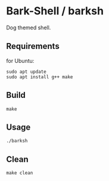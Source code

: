 # Bark-Shell / barksh

Dog themed shell.

## Requirements
for Ubuntu:
```shell
sudo apt update
sudo apt install g++ make
```

## Build

```shell
make
```

## Usage

```shell
./barksh
```

## Clean

```shell
make clean
```
